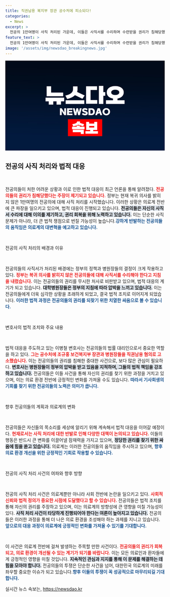 ```yaml
---
title: 직권남용 복지부 장관 공수처에 피소되다!
categories:
  - News
excerpt: >
  전공의 1만여명이 사직 처리된 가운데, 이들은 사직서를 수리하며 수련받을 권리가 침해당했다고 주장하고 나섰습니다. 법률대리인 이병철 변호사는 정부 관계자를 고소하며 해당 사건의 파장이 커질 전망입니다.
feature_text: >
  전공의 1만여명이 사직 처리된 가운데, 이들은 사직서를 수리하며 수련받을 권리가 침해당했다고 주장하고 나섰습니다. 법률대리인 이병철 변호사는 정부 관계자를 고소하며 해당 사건의 파장이 커질 전망입니다.
image: '/assets/img/newsdao_breakingnews.jpg'
---
```


<p><img src="/assets/img/newsdao_breakingnews.jpg" alt="pcversion 속보" /></p>

<h2 data-ke-size="size26">전공의 사직 처리와 법적 대응</h2>

<p data-ke-size="size16">&nbsp;</p>

<p>전공의들이 처한 어려운 상황과 이로 인한 법적 대응이 최근 언론을 통해 알려졌다. <b><span style="color: #ee2323;">전공의들의 권리가 침해당했다는 주장이 제기되고 있습니다.</span></b> 정부는 현재 복귀 의사를 밝히지 않은 1만여명의 전공의에 대해 사직 처리를 시작했습니다. 이러한 상황은 의료계 전반에 큰 파장을 일으키고 있으며, 법적 대응이 진행되고 있습니다. <b><span style="background-color: #21538527;">전공의들은 자신의 사직서 수리에 대해 이의를 제기하고, 권리 회복을 위해 노력하고 있습니다.</span></b> 이는 단순한 사직 문제가 아니라, 더 큰 법적 쟁점으로 번질 가능성이 높습니다.<b><span style="color: #1a5490;">강하게 반발하는 전공의들의 움직임은 의료계의 대변혁을 예고하고 있습니다.</span></b></p>

<p data-ke-size="size16">&nbsp;</p>

<p>전공의 사직 처리의 배경과 이유</p>

<p data-ke-size="size16">&nbsp;</p>

<p>전공의들의 사직서가 처리된 배경에는 정부의 정책과 병원장들의 결정이 크게 작용하고 있다. <b><span style="color: #ee2323;">정부는 복귀 의사를 밝히지 않은 전공의들에 대해 사직서를 수리해야 한다고 지침을 내렸습니다.</span></b> 이는 전공의들의 권리를 무시한 처사로 비판받고 있으며, 법적 대응의 계기가 되고 있습니다. <b><span style="background-color: #21538527;">대학병원장들은 정부의 지침에 따라 압박을 느끼고 있습니다.</span></b> 이는 전공의들에게 더욱 심각한 상황을 초래하게 되었고, 결국 법적 조치로 이어지게 되었습니다. <b><span style="color: #1a5490;">이러한 법적 과정은 전공의들의 권리를 되찾기 위한 치열한 싸움으로 볼 수 있습니다.</span></b></p>

<p data-ke-size="size16">&nbsp;</p>

<p>변호사의 법적 조치와 주요 내용</p>

<p data-ke-size="size16">&nbsp;</p>

<p>법적 대응을 주도하고 있는 이병철 변호사는 전공의들의 법률 대리인으로서 중요한 역할을 하고 있다. <b><span style="color: #ee2323;">그는 공수처에 조규홍 보건복지부 장관과 병원장들을 직권남용 혐의로 고소했습니다.</span></b> 이는 전공의들의 권리를 침해한 중대한 사건으로, 보다 많은 관심이 필요하다. <b><span style="background-color: #21538527;">변호사는 병원장들이 정부의 압박을 받고 있음을 지적하며, 그들의 법적 책임을 강조하고 있습니다.</span></b> 전공의들은 이들 사건을 통해 자신의 권리를 찾기 위한 과정을 거치고 있으며, 이는 의료 환경 전반에 긍정적인 변화를 가져올 수도 있습니다. <b><span style="color: #1a5490;">따라서 기사회생의 기회를 찾기 위한 전공의들의 노력은 의미가 큽니다.</span></b></p>

<p data-ke-size="size16">&nbsp;</p>

<p>향후 전공의들의 계획과 의료계의 변화</p>

<p data-ke-size="size16">&nbsp;</p>

<p>전공의들은 자신들의 목소리를 세상에 알리기 위해 계속해서 법적 대응을 이어갈 예정이다. <b><span style="color: #ee2323;">현재로서는 사직 처리에 대한 반발로 인해 다양한 대책이 논의되고 있습니다.</span></b> 이들의 행동은 반드시 큰 변화를 이끌어낼 잠재력을 가지고 있으며, <b><span style="background-color: #21538527;">정당한 권리를 찾기 위한 싸움에 힘을 쏟고 있습니다.</span></b> 의료계는 이러한 전공의들의 움직임을 주시하고 있으며, <b><span style="color: #1a5490;">향후 의료 환경 개선을 위한 긍정적인 기회로 작용할 수 있습니다.</span></b></p>

<p data-ke-size="size16">&nbsp;</p>

<p>전공의 사직 처리 사건의 여파와 향후 방향</p>

<p data-ke-size="size16">&nbsp;</p>

<p>전공의 사직 처리 사건은 의료계뿐만 아니라 사회 전반에 논란을 일으키고 있다. <b><span style="color: #ee2323;">사회적 신뢰와 법적 정의가 중요한 시점에 도달했다고 할 수 있습니다.</span></b> 전공의들은 법적 조치를 통해 자신의 권리를 주장하고 있으며, 이는 의료계의 방향성에 큰 영향을 미칠 가능성이 있다. <b><span style="background-color: #21538527;">사직 처리 사건이 타당하게 진행되어야 한다는 여론이 높아지고 있습니다.</span></b> 전공의들은 이러한 과정을 통해 더 나은 의료 환경을 조성해야 하는 과제를 지니고 있습니다. <b><span style="color: #1a5490;">앞으로의 대응 과정이 의료계에 긍정적인 변화를 가져올 수 있기를 기대합니다.</span></b></p>

<p data-ke-size="size16">&nbsp;</p>

<p>이 사건은 의료계 전반에 걸쳐 발생하는 주목할 만한 사건이다. <b><span style="color: #ee2323;">전공의들의 권리가 회복되고, 의료 환경이 개선될 수 있는 계기가 되기를 바랍니다.</span></b> 이는 모든 의료인과 환자들에게 긍정적인 영향을 미칠 것입니다. <b><span style="background-color: #21538527;">지속적인 관심과 지지를 통해 이 문제를 해결하는 데 힘을 모아야 합니다.</span></b> 전공의들의 투쟁은 단순한 사건을 넘어, 대한민국 의료계의 미래를 좌우할 중요한 이슈가 되고 있습니다.<b><span style="color: #1a5490;">향후 이들의 투쟁이 꼭 성공적으로 마무리되길 기대합니다.</span></b></p>
실시간 뉴스 속보는, <a href="https://newsdao.kr" rel="dofollow">https://newsdao.kr</a>


